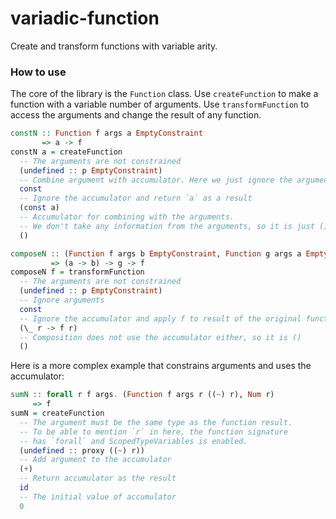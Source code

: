 # variadic-function

Create and transform functions with variable arity.

### How to use

The core of the library is the `Function` class. Use `createFunction` to make a function with a variable number of arguments. Use `transformFunction` to access the arguments and change the result of any function.


```haskell
constN :: Function f args a EmptyConstraint
       => a -> f
constN a = createFunction
  -- The arguments are not constrained
  (undefined :: p EmptyConstraint)
  -- Combine argument with accumulator. Here we just ignore the argument
  const
  -- Ignore the accumulator and return `a` as a result
  (const a)
  -- Accumulator for combining with the arguments.
  -- We don't take any information from the arguments, so it is just ()
  ()

composeN :: (Function f args b EmptyConstraint, Function g args a EmptyConstraint)
         => (a -> b) -> g -> f
composeN f = transformFunction
  -- The arguments are not constrained
  (undefined :: p EmptyConstraint)
  -- Ignore arguments
  const
  -- Ignore the accumulator and apply f to result of the original function `g`
  (\_ r -> f r)
  -- Composition does not use the accumulator either, so it is ()
  ()
```

Here is a more complex example that constrains arguments and uses the accumulator:

```haskell
sumN :: forall r f args. (Function f args r ((~) r), Num r)
     => f
sumN = createFunction
  -- The argument must be the same type as the function result. 
  -- To be able to mention `r` in here, the function signature 
  -- has `forall` and ScopedTypeVariables is enabled.
  (undefined :: proxy ((~) r))
  -- Add argument to the accumulator
  (+)
  -- Return accumulator as the result
  id
  -- The initial value of accumulator
  0
```